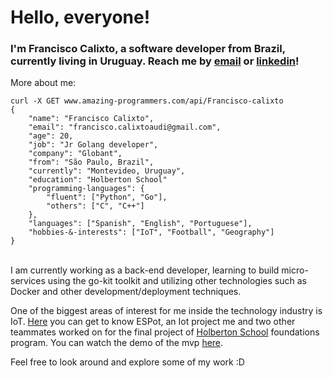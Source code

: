 # Hello, everyone!
### I'm Francisco Calixto, a software developer from Brazil, currently living in Uruguay. Reach me by [email](mailto:francisco.calixtoaudi@gmail.com) or [linkedin](https://linkedin.com/in/fcalixto)!

More about me:

    curl -X GET www.amazing-programmers.com/api/Francisco-calixto
    {
	    "name": "Francisco Calixto",
	    "email": "francisco.calixtoaudi@gmail.com",
	    "age": 20,
	    "job": "Jr Golang developer",
	    "company": "Globant",
	    "from": "São Paulo, Brazil",
	    "currently": "Montevideo, Uruguay",
	    "education": "Holberton School"
	    "programming-languages": {
		    "fluent": ["Python", "Go"],
		    "others": ["C", "C++"]
	    },
	    "languages": ["Spanish", "English", "Portuguese"],
	    "hobbies-&-interests": ["IoT", "Football", "Geography"]
    }

\
I am currently working as a back-end developer, learning to build micro-services using the go-kit toolkit and utilizing other technologies such as Docker and other development/deployment techniques.

One of the biggest areas of interest for me inside the technology industry is IoT. [Here](https://github.com/rrrorrigo/ESPot) you can get to know ESPot, an Iot project  me and two other teammates worked on for the final project of [Holberton School](https://holbertonschool.com) foundations program. You can watch the demo of the mvp [here](https://www.youtube.com/watch?v=kgPNJjicRKI/&t=7m36s).

Feel free to look around and explore some of my work :D

